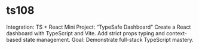 # ts108
Integration: TS + React  Mini Project: “TypeSafe Dashboard”  Create a React dashboard with TypeScript and Vite.  Add strict props typing and context-based state management. Goal: Demonstrate full-stack TypeScript mastery.
